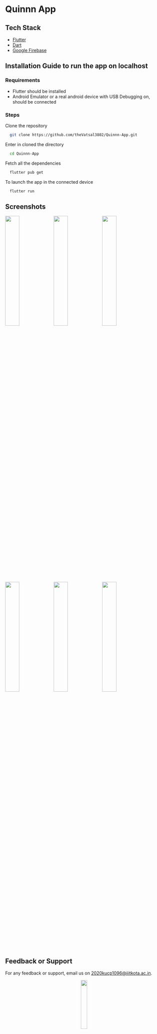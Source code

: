 # Quinnn App

## Tech Stack
- [Flutter](https://flutter.dev/)
- [Dart](https://dart.dev/)
- [Google Firebase](https://firebase.google.com/)


## Installation Guide to run the app on localhost

### Requirements 
- Flutter should be installed
- Android Emulator or a real android device with USB Debugging on, should be connected

### Steps

Clone the repository

```bash
  git clone https://github.com/theVatsal3802/Quinnn-App.git
```

Enter in cloned the directory

```bash
  cd Quinnn-App
```

Fetch all the dependencies
```bash
  flutter pub get
```

To launch the app in the connected device
```bash
  flutter run
```


## Screenshots
<img src="https://user-images.githubusercontent.com/74523865/229197896-b48a665a-026c-4ad0-9b0d-a4427b6496d8.png" width=30% height=30%> <img src="https://user-images.githubusercontent.com/74523865/229197225-91b955e3-b854-4f11-a8e3-abf2ea03e6f2.png" width=30% height=30%> <img src="https://i.postimg.cc/X77DPSq8/about.jpg" width=30% height=30%>  <img src="https://i.postimg.cc/BnRYtjgY/add-event.jpg" width=30% height=30%> <img src="https://i.postimg.cc/nzG0d0tg/dashboard.jpg" width=30% height=30%> <img src="https://i.postimg.cc/pLT068Wr/post.jpg" width=30% height=30%> 


## Feedback or Support

For any feedback or support, email us on 2020kucp1096@iiitkota.ac.in.

<div align="center"><img src="https://i.postimg.cc/sDCtHhzY/logo.png" width=20% height=20%></div>
